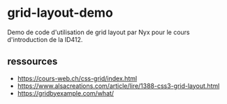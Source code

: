 # grid-layout-demo
Demo de code d'utilisation de grid layout par Nyx pour le cours d'introduction de la ID412.

## ressources

- https://cours-web.ch/css-grid/index.html
- https://www.alsacreations.com/article/lire/1388-css3-grid-layout.html
- https://gridbyexample.com/what/
